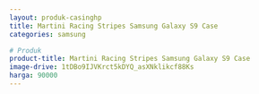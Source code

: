 ```yaml
---
layout: produk-casinghp
title: Martini Racing Stripes Samsung Galaxy S9 Case
categories: samsung

# Produk
product-title: Martini Racing Stripes Samsung Galaxy S9 Case
image-drive: 1tDBo9IJVKrct5kDYQ_asXNklikcf88Ks
harga: 90000
---
```

